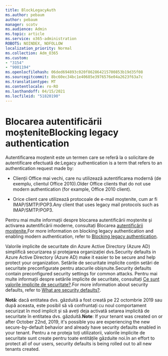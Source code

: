 ```yaml
---
title: BlockLegacyAuth
ms.author: pebaum
author: pebaum
manager: scotv
ms.audience: Admin
ms.topic: article
ms.service: o365-administration
ROBOTS: NOINDEX, NOFOLLOW
localization_priority: Normal
ms.collection: Adm_O365
ms.custom:
- "3154"
- "9001194"
ms.openlocfilehash: 06ded694893c020f862864215700853b19d35f08
ms.sourcegitcommit: 8bc60ec34bc1e40685e3976576e04a2623f63a7c
ms.translationtype: MT
ms.contentlocale: ro-RO
ms.lasthandoff: 04/15/2021
ms.locfileid: "51820190"
---
```

# <a name="blocking-legacy-authentication"></a><span data-ttu-id="cc1e9-102">Blocarea autentificării moștenite</span><span class="sxs-lookup"><span data-stu-id="cc1e9-102">Blocking legacy authentication</span></span>

<span data-ttu-id="cc1e9-103">Autentificarea moștenit este un termen care se referă la o solicitare de autentificare efectuată de:</span><span class="sxs-lookup"><span data-stu-id="cc1e9-103">Legacy authentication is a term that refers to an authentication request made by:</span></span>

- <span data-ttu-id="cc1e9-104">Clienții Office mai vechi, care nu utilizează autentificarea modernă (de exemplu, clientul Office 2010).</span><span class="sxs-lookup"><span data-stu-id="cc1e9-104">Older Office clients that do not use modern authentication (for example, Office 2010 client).</span></span>

- <span data-ttu-id="cc1e9-105">Orice client care utilizează protocoale de e-mail moștenite, cum ar fi IMAP/SMTP/POP3.</span><span class="sxs-lookup"><span data-stu-id="cc1e9-105">Any client that uses legacy mail protocols such as IMAP/SMTP/POP3.</span></span>

<span data-ttu-id="cc1e9-106">Pentru mai multe informații despre blocarea autentificării moștenite și activarea autentificării moderne, consultați Blocarea [autentificării moștenite.](https://docs.microsoft.com/azure/active-directory/conditional-access/concept-conditional-access-block-legacy-authentication)</span><span class="sxs-lookup"><span data-stu-id="cc1e9-106">For more information on blocking legacy authentication and enabling modern authentication, refer to [Blocking legacy authentication](https://docs.microsoft.com/azure/active-directory/conditional-access/concept-conditional-access-block-legacy-authentication).</span></span>

<span data-ttu-id="cc1e9-107">Valorile implicite de securitate din Azure Active Directory (Azure AD) simplifică securizarea și protejarea organizației dvs.</span><span class="sxs-lookup"><span data-stu-id="cc1e9-107">Security defaults in Azure Active Directory (Azure AD) make it easier to be secure and help protect your organization.</span></span> <span data-ttu-id="cc1e9-108">Setările de securitate implicite conțin setări de securitate preconfigurate pentru atacurile obișnuite.</span><span class="sxs-lookup"><span data-stu-id="cc1e9-108">Security defaults contain preconfigured security settings for common attacks.</span></span>
<span data-ttu-id="cc1e9-109">Pentru mai multe informații despre setările implicite de securitate, consultați [Ce sunt valorile implicite de securitate?](https://docs.microsoft.com/azure/active-directory/fundamentals/concept-fundamentals-security-defaults).</span><span class="sxs-lookup"><span data-stu-id="cc1e9-109">For more information about security defaults, refer to [What are security defaults?](https://docs.microsoft.com/azure/active-directory/fundamentals/concept-fundamentals-security-defaults).</span></span> 

<span data-ttu-id="cc1e9-110">**Notă:** dacă entitatea dvs. găzduită a fost creată pe 22 octombrie 2019 sau după aceasta, este posibil să vă confruntați cu noul comportament securizat în mod implicit și să aveți deja activată setarea implicită de securitate în entitatea dvs. găzduită.</span><span class="sxs-lookup"><span data-stu-id="cc1e9-110">**Note**:  If your tenant was created on or after October 22nd, 2019, it's possible you are experiencing the new secure-by-default behavior and already have security defaults enabled in your tenant.</span></span>  <span data-ttu-id="cc1e9-111">Pentru a ne proteja toți utilizatorii, valorile implicite de securitate sunt create pentru toate entitățile găzduite noi.</span><span class="sxs-lookup"><span data-stu-id="cc1e9-111">In an effort to protect all of our users, security defaults is being rolled out to all new tenants created.</span></span>
